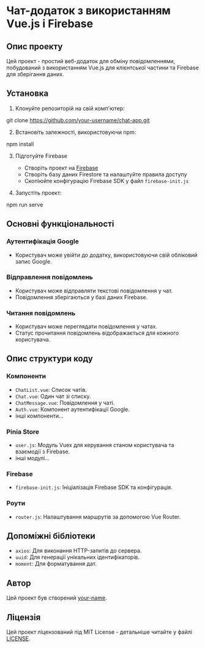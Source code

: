 # Чат-додаток з використанням Vue.js і Firebase

## Опис проекту

Цей проект - простий веб-додаток для обміну повідомленнями, побудований з використанням Vue.js для клієнтської частини та Firebase для зберігання даних.

## Установка

1. Клонуйте репозиторій на свій комп'ютер:

git clone https://github.com/your-username/chat-app.git

2. Встановіть залежності, використовуючи npm:

npm install

3. Підготуйте Firebase

   - Створіть проект на [Firebase](https://console.firebase.google.com/)
   - Створіть базу даних Firestore та налаштуйте правила доступу
   - Скопіюйте конфігурацію Firebase SDK у файл `firebase-init.js`

4. Запустіть проект:

npm run serve

## Основні функціональності

### Аутентифікація Google

- Користувач може увійти до додатку, використовуючи свій обліковий запис Google.

### Відправлення повідомлень

- Користувач може відправляти текстові повідомлення у чат.
- Повідомлення зберігаються у базі даних Firebase.

### Читання повідомлень

- Користувач може переглядати повідомлення у чатах.
- Статус прочитання повідомлень відображається для кожного користувача.

## Опис структури коду

### Компоненти

- `ChatList.vue`: Список чатів.
- `Chat.vue`: Один чат зі списку.
- `ChatMessage.vue`: Повідомлення у чаті.
- `Auth.vue`: Компонент аутентифікації Google.
- інші компоненти...

### Pinia Store

- `user.js`: Модуль Vuex для керування станом користувача та взаємодії з Firebase.
- інші модулі...

### Firebase

- `firebase-init.js`: Ініціалізація Firebase SDK та конфігурація.

### Роути

- `router.js`: Налаштування маршрутів за допомогою Vue Router.

## Допоміжні бібліотеки

- `axios`: Для виконання HTTP-запитів до сервера.
- `uuid`: Для генерації унікальних ідентифікаторів.
- `moment`: Для форматування дат.

## Автор

Цей проект був створений [your-name](https://github.com/your-username).

## Ліцензія

Цей проект ліцензований під MIT License - детальніше читайте у файлі [LICENSE](LICENSE).
